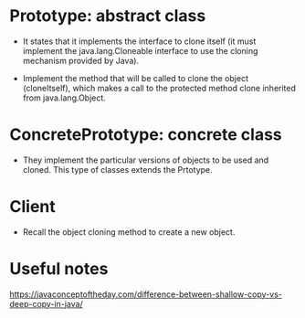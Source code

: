 # Prototype: abstract class

* It states that it implements the interface to clone itself (it must implement 
the java.lang.Cloneable interface to use the cloning mechanism provided by Java).

* Implement the method that will be called to clone the object (cloneItself), which makes a call to the protected method clone inherited from java.lang.Object.

# ConcretePrototype: concrete class

* They implement the particular versions of objects to be used and cloned. This type of classes extends the Prtotype.

# Client

* Recall the object cloning method to create a new object.


# Useful notes
https://javaconceptoftheday.com/difference-between-shallow-copy-vs-deep-copy-in-java/